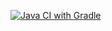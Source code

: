 [![Java CI with Gradle](https://github.com/Mikadiko/Auto_3/actions/workflows/gradle.yml/badge.svg)](https://github.com/Mikadiko/Auto_3/actions/workflows/gradle.yml)
